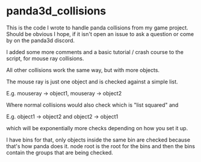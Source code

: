 # panda3d_collisions

This is the code I wrote to handle panda collisions from my game project. Should be obvious I hope, if it isn't open an issue to ask a question or come by on the panda3d discord.

I added some more comments and a basic tutorial / crash course to the script, for mouse ray collisions.

All other collisions work the same way, but with more objects.

The mouse ray is just one object and is checked against a simple list.

E.g. mouseray -> object1, mouseray -> object2

Where normal collisions would also check which is "list squared" and 

E.g. object1 -> object2 and object2 -> object1

which will be exponentially more checks depending on how you set it up.

I have bins for that, only objects inside the same bin are checked because that's how panda does it. node root is the root for the bins and then the bins contain the groups that are being checked.
